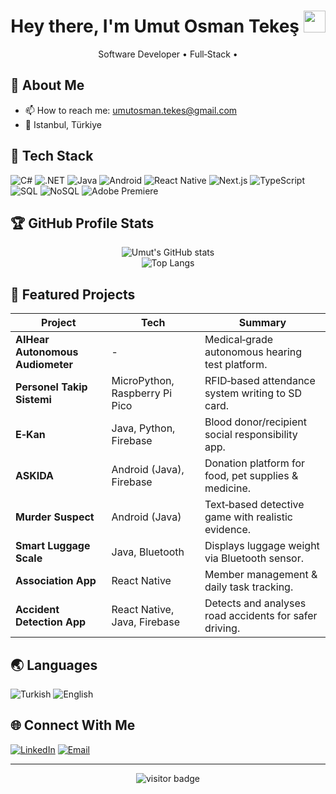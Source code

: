 <h1 align="center">Hey there, I'm Umut Osman Tekeş <img src="https://media.giphy.com/media/hvRJCLFzcasrR4ia7z/giphy.gif" width="35"></h1>

<p align="center">
  Software Developer • Full‑Stack • <br/>

</p>

## 💫 About Me
- 📫 How to reach me: <a href="mailto:umutosman.tekes@gmail.com">umutosman.tekes@gmail.com</a>
- 📍 Istanbul, Türkiye

## 🚀 Tech Stack
![C#](https://img.shields.io/badge/-C%23-239120?style=for-the-badge&logo=csharp&logoColor=white)
![.NET](https://img.shields.io/badge/-.NET-512BD4?style=for-the-badge&logo=dotnet&logoColor=white)
![Java](https://img.shields.io/badge/-Java-F80000?style=for-the-badge&logo=openjdk&logoColor=white)
![Android](https://img.shields.io/badge/-Android-3DDC84?style=for-the-badge&logo=android&logoColor=white)
![React Native](https://img.shields.io/badge/-React%20Native-61DAFB?style=for-the-badge&logo=react&logoColor=white)
![Next.js](https://img.shields.io/badge/-Next.js-000000?style=for-the-badge&logo=nextdotjs&logoColor=white)
![TypeScript](https://img.shields.io/badge/-TypeScript-3178C6?style=for-the-badge&logo=typescript&logoColor=white)
![SQL](https://img.shields.io/badge/-SQL-4479A1?style=for-the-badge&logo=mysql&logoColor=white)
![NoSQL](https://img.shields.io/badge/-NoSQL-9F4F4F?style=for-the-badge&logo=mongodb&logoColor=white)
![Adobe Premiere](https://img.shields.io/badge/-Premiere%20Pro-9999FF?style=for-the-badge&logo=adobepremierepro&logoColor=white)

## 🏆 GitHub Profile Stats
<p align="center">
  <img src="https://github-readme-stats.vercel.app/api?username=umut-tekes&show_icons=true&theme=tokyonight" alt="Umut's GitHub stats"/><br/>
  <img src="https://github-readme-stats.vercel.app/api/top-langs/?username=umut-tekes&layout=compact&theme=tokyonight" alt="Top Langs"/>
</p>

## 📂 Featured Projects
| Project | Tech | Summary |
|---------|------|---------|
| **AIHear Autonomous Audiometer** |-| Medical‑grade autonomous hearing test platform. |
| **Personel Takip Sistemi** | MicroPython, Raspberry Pi Pico | RFID‑based attendance system writing to SD card. |
| **E‑Kan** | Java, Python, Firebase | Blood donor/recipient social responsibility app. |
| **ASKIDA** | Android (Java), Firebase | Donation platform for food, pet supplies & medicine. |
| **Murder Suspect** | Android (Java) | Text‑based detective game with realistic evidence. |
| **Smart Luggage Scale** | Java, Bluetooth | Displays luggage weight via Bluetooth sensor. |
| **Association App** | React Native | Member management & daily task tracking. |
| **Accident Detection App** | React Native, Java, Firebase | Detects and analyses road accidents for safer driving. |

## 🌏 Languages
![Turkish](https://img.shields.io/badge/Turkish-Native-red?style=for-the-badge)
![English](https://img.shields.io/badge/English-B1-blue?style=for-the-badge)

## 🌐 Connect With Me
[![LinkedIn](https://img.shields.io/badge/LinkedIn-0A66C2?style=for-the-badge&logo=linkedin&logoColor=white)](https://www.linkedin.com/in/umutekeş/)
[![Email](https://img.shields.io/badge/Email-D14836?style=for-the-badge&logo=gmail&logoColor=white)](mailto:umutosman.tekes@gmail.com)

---

<p align="center">
  <img src="https://visitor-badge.laobi.icu/badge?page_id=umut-tekes" alt="visitor badge"/>
</p>
